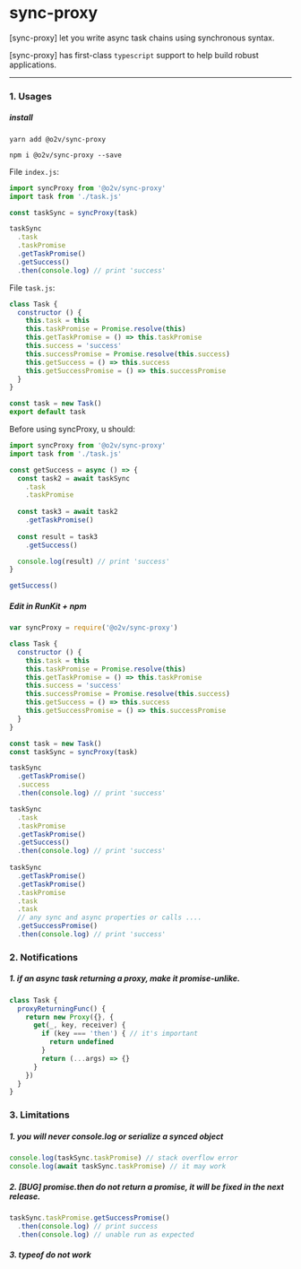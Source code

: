 # sync-proxy
[sync-proxy] let you write async task chains using synchronous syntax.

[sync-proxy] has first-class `typescript` support to help build robust applications. 

-----

### 1. Usages

##### install 

`yarn add @o2v/sync-proxy`  

`npm i @o2v/sync-proxy --save`

File `index.js`:
```javascript
import syncProxy from '@o2v/sync-proxy'
import task from './task.js'

const taskSync = syncProxy(task)

taskSync
  .task
  .taskPromise
  .getTaskPromise()
  .getSuccess()
  .then(console.log) // print 'success'

```

File `task.js`:
```javascript
class Task {
  constructor () {
    this.task = this
    this.taskPromise = Promise.resolve(this)
    this.getTaskPromise = () => this.taskPromise
    this.success = 'success'
    this.successPromise = Promise.resolve(this.success)
    this.getSuccess = () => this.success
    this.getSuccessPromise = () => this.successPromise
  }
}

const task = new Task()
export default task

```

Before using syncProxy, u should:
```javascript
import syncProxy from '@o2v/sync-proxy'
import task from './task.js'

const getSuccess = async () => {
  const task2 = await taskSync
    .task
    .taskPromise
  
  const task3 = await task2
    .getTaskPromise()
  
  const result = task3
    .getSuccess()

  console.log(result) // print 'success'
}

getSuccess()

```

##### Edit in RunKit + npm
```javascript
var syncProxy = require('@o2v/sync-proxy')

class Task {
  constructor () {
    this.task = this
    this.taskPromise = Promise.resolve(this)
    this.getTaskPromise = () => this.taskPromise
    this.success = 'success'
    this.successPromise = Promise.resolve(this.success)
    this.getSuccess = () => this.success
    this.getSuccessPromise = () => this.successPromise
  }
}

const task = new Task()
const taskSync = syncProxy(task)

taskSync
  .getTaskPromise()
  .success
  .then(console.log) // print 'success'

taskSync
  .task
  .taskPromise
  .getTaskPromise()
  .getSuccess()
  .then(console.log) // print 'success'
  
taskSync
  .getTaskPromise()
  .getTaskPromise()
  .taskPromise
  .task
  .task
  // any sync and async properties or calls ....
  .getSuccessPromise()
  .then(console.log) // print 'success'
```

### 2. Notifications

##### 1. if an async task returning a proxy, make it promise-unlike.
```javascript
class Task {
  proxyReturningFunc() {
    return new Proxy({}, {
      get(_, key, receiver) {
        if (key === 'then') { // it's important
          return undefined
        }
        return (...args) => {}
      }
    })
  }
}
```

### 3. Limitations

##### 1. you will never console.log or serialize a synced object
```javascript
console.log(taskSync.taskPromise) // stack overflow error
console.log(await taskSync.taskPromise) // it may work
```
##### 2. [BUG] promise.then do not return a promise, it will be fixed in the next release.
```javascript
taskSync.taskPromise.getSuccessPromise()
  .then(console.log) // print success
  .then(console.log) // unable run as expected
```
##### 3. typeof do not work

